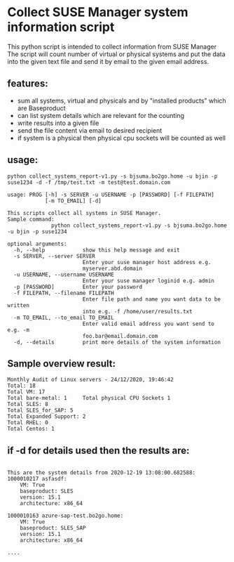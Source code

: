 # Collect SUSE Manager system information script

This python script is intended to collect information from SUSE Manager 
The script will count number of virtual or physical systems and put the data
into the given text file and send it by email to the given email address.

## features:
* sum all systems, virtual and physicals and by "installed products" which are Baseproduct
* can list system details which are relevant for the counting
* write results into a given file
* send the file content via email to desired recipient
* if system is a physical then physical cpu sockets will be counted as well

## usage:

```python collect_systems_report-v1.py -s bjsuma.bo2go.home -u bjin -p suse1234 -d -f /tmp/test.txt -m test@test.domain.com```

```# python collect_systems_report-v1.py --help
usage: PROG [-h] -s SERVER -u USERNAME -p [PASSWORD] [-f FILEPATH]
            [-m TO_EMAIL] [-d]

This scripts collect all systems in SUSE Manager. 
Sample command:
              python collect_systems_report-v1.py -s bjsuma.bo2go.home -u bjin -p suse1234 

optional arguments:
  -h, --help            show this help message and exit
  -s SERVER, --server SERVER
                        Enter your suse manager host address e.g.
                        myserver.abd.domain
  -u USERNAME, --username USERNAME
                        Enter your suse manager loginid e.g. admin
  -p [PASSWORD]         Enter your password
  -f FILEPATH, --filename FILEPATH
                        Enter file path and name you want data to be written
                        into e.g. -f /home/user/results.txt
  -m TO_EMAIL, --to_email TO_EMAIL
                        Enter valid email address you want send to e.g. -m
                        foo.bar@email.domain.com
  -d, --details         print more details of the system information
  ```
  
  ## Sample overview result:
  ```
Monthly Audit of Linux servers - 24/12/2020, 19:46:42
Total: 18
Total VM: 17
Total bare-metal: 1     Total physical CPU Sockets 1
Total SLES: 8
Total SLES_for_SAP: 5
Total Expanded Support: 2
Total RHEL: 0
Total Centos: 1
```

## if -d for details used then the results are:
```

This are the system details from 2020-12-19 13:08:00.682588:
1000010217 asfasdf:
	VM: True
	baseproduct: SLES
	version: 15.1
	architecture: x86_64

1000010163 azure-sap-test.bo2go.home:
	VM: True
	baseproduct: SLES_SAP
	version: 15.1
	architecture: x86_64

....
```



